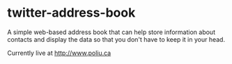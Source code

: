 twitter-address-book
====================

A simple web-based address book that can help store information about contacts and display the data so that you don't have to keep it in your head.

Currently live at http://www.poliu.ca

